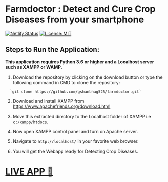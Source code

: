 # Farmdoctor : Detect and Cure Crop Diseases from your smartphone

[![Netlify Status](https://api.netlify.com/api/v1/badges/354da2bf-3b0f-4a41-88a0-b938c3e36e27/deploy-status)](https://app.netlify.com/sites/farmdoctors/deploys)
[![License: MIT](https://img.shields.io/badge/License-MIT-yellow.svg)](https://opensource.org/licenses/MIT)

## Steps to Run the Application:

**This application requires Python 3.6 or higher and a Localhost server such as XAMPP or WAMP.**

  01.  Download the repository by clicking on the download button or type the following command in CMD to clone the repository:

      `git clone https://github.com/gshanbhag525/farmdoctor.git`
     
  02.  Download and install XAMPP from https://www.apachefriends.org/download.html
  
  03.  Move this extracted directory to the Localhost folder of XAMPP i.e `c:/xampp/htdocs`.
  
  04.  Now open XAMPP control panel and turn on Apache server.
  
  05.  Navigate to `http://localhost/` in your favorite web browser.
  
  06.  You will get the Webapp ready for Detecting Crop Diseases.
      
  # [LIVE APP 🔴](https://farmdoctors.netlify.app/)
